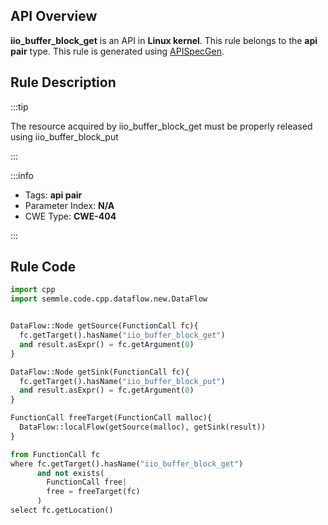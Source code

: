 ---
---


## API Overview
**iio_buffer_block_get** is an API in **Linux kernel**. This rule belongs to the **api pair** type. This rule is generated using [APISpecGen](../../tools/APISpecGen).
## Rule Description

:::tip

The resource acquired by iio_buffer_block_get must be properly released using iio_buffer_block_put

:::

:::info

- Tags: **api pair**
- Parameter Index: **N/A**
- CWE Type: **CWE-404**

:::

## Rule Code
```python
import cpp
import semmle.code.cpp.dataflow.new.DataFlow


DataFlow::Node getSource(FunctionCall fc){
  fc.getTarget().hasName("iio_buffer_block_get")
  and result.asExpr() = fc.getArgument(0)
}

DataFlow::Node getSink(FunctionCall fc){
  fc.getTarget().hasName("iio_buffer_block_put")
  and result.asExpr() = fc.getArgument(0)
}

FunctionCall freeTarget(FunctionCall malloc){
  DataFlow::localFlow(getSource(malloc), getSink(result))
}

from FunctionCall fc
where fc.getTarget().hasName("iio_buffer_block_get")
      and not exists(
        FunctionCall free| 
        free = freeTarget(fc)
      )
select fc.getLocation()

    
```